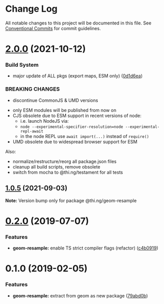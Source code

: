 # Change Log

All notable changes to this project will be documented in this file.
See [Conventional Commits](https://conventionalcommits.org) for commit guidelines.

# [2.0.0](https://github.com/thi-ng/umbrella/compare/@thi.ng/geom-resample@1.0.5...@thi.ng/geom-resample@2.0.0) (2021-10-12)


### Build System

* major update of ALL pkgs (export maps, ESM only) ([0d1d6ea](https://github.com/thi-ng/umbrella/commit/0d1d6ea9fab2a645d6c5f2bf2591459b939c09b6))


### BREAKING CHANGES

* discontinue CommonJS & UMD versions

- only ESM modules will be published from now on
- CJS obsolete due to ESM support in recent versions of node:
  - i.e. launch NodeJS via:
  - `node --experimental-specifier-resolution=node --experimental-repl-await`
  - in the node REPL use `await import(...)` instead of `require()`
- UMD obsolete due to widespread browser support for ESM

Also:
- normalize/restructure/reorg all package.json files
- cleanup all build scripts, remove obsolete
- switch from mocha to @thi.ng/testament for all tests






##  [1.0.5](https://github.com/thi-ng/umbrella/compare/@thi.ng/geom-resample@1.0.4...@thi.ng/geom-resample@1.0.5) (2021-09-03) 

**Note:** Version bump only for package @thi.ng/geom-resample 

#  [0.2.0](https://github.com/thi-ng/umbrella/compare/@thi.ng/geom-resample@0.1.17...@thi.ng/geom-resample@0.2.0) (2019-07-07) 

###  Features 

- **geom-resample:** enable TS strict compiler flags (refactor) ([c4b0919](https://github.com/thi-ng/umbrella/commit/c4b0919)) 

#  0.1.0 (2019-02-05) 

###  Features 

- **geom-resample:** extract from geom as new package ([79abd0b](https://github.com/thi-ng/umbrella/commit/79abd0b))
